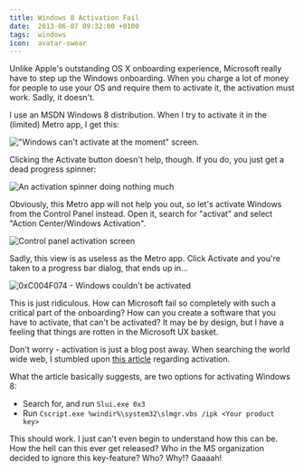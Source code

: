 ```yaml
---
title: Windows 8 Activation Fail
date:  2013-06-07 09:32:00 +0100
tags:  windows
icon:  avatar-swear
---
```


Unlike Apple's outstanding OS X onboarding experience, Microsoft really have to 
step up the Windows onboarding. When you charge a lot of money for people to use
your OS and require them to activate it, the activation must work. Sadly, it doesn't.

I use an MSDN Windows 8 distribution. When I try to activate it in the (limited) 
Metro app, I get this:

!["Windows can't activate at the moment" screen.](/assets/blog/2013/2013-06-07-windows-1.png)

Clicking the Activate button doesn't help, though. If you do, you just get a dead
progress spinner:

![An activation spinner doing nothing much](/assets/blog/2013/2013-06-07-windows-2.png)

Obviously, this Metro app will not help you out, so let's activate Windows from 
the Control Panel instead. Open it, search for "activat" and select "Action 
Center/Windows Activation".

![Control panel activation screen](/assets/blog/2013/2013-06-07-windows-3.png)

Sadly, this view is as useless as the Metro app. Click Activate and you're taken 
to a progress bar dialog, that ends up in...

![0xC004F074 - Windows couldn't be activated](/assets/blog/2013/2013-06-07-windows-4.png)

This is just ridiculous. How can Microsoft fail so completely with such a critical
part of the onboarding? How can you create a software that you have to activate, 
that can't be activated? It may be by design, but I have a feeling that things are
rotten in the Microsoft UX basket. 

Don't worry - activation is just a blog post away. When searching the world wide
web, I stumbled upon [this article](http://support.microsoft.com/kb/2750773?wa=wsignin1.0)
regarding activation.

What the article basically suggests, are two options for activating Windows 8:

* Search for, and run `Slui.exe 0x3`
* Run `Cscript.exe %windir%\system32\slmgr.vbs /ipk <Your product key>`

This should work. I just can't even begin to understand how this can be. How the
hell can this ever get released? Who in the MS organization decided to ignore this 
key-feature? Who? Why!? Gaaaah!